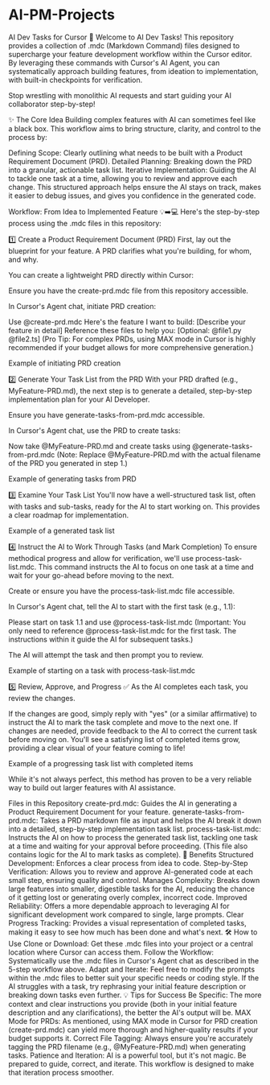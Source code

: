 # AI-PM-Projects
AI Dev Tasks for Cursor 🤖
Welcome to AI Dev Tasks! This repository provides a collection of .mdc (Markdown Command) files designed to supercharge your feature development workflow within the Cursor editor. By leveraging these commands with Cursor's AI Agent, you can systematically approach building features, from ideation to implementation, with built-in checkpoints for verification.

Stop wrestling with monolithic AI requests and start guiding your AI collaborator step-by-step!

✨ The Core Idea
Building complex features with AI can sometimes feel like a black box. This workflow aims to bring structure, clarity, and control to the process by:

Defining Scope: Clearly outlining what needs to be built with a Product Requirement Document (PRD).
Detailed Planning: Breaking down the PRD into a granular, actionable task list.
Iterative Implementation: Guiding the AI to tackle one task at a time, allowing you to review and approve each change.
This structured approach helps ensure the AI stays on track, makes it easier to debug issues, and gives you confidence in the generated code.

Workflow: From Idea to Implemented Feature 💡➡️💻
Here's the step-by-step process using the .mdc files in this repository:

1️⃣ Create a Product Requirement Document (PRD)
First, lay out the blueprint for your feature. A PRD clarifies what you're building, for whom, and why.

You can create a lightweight PRD directly within Cursor:

Ensure you have the create-prd.mdc file from this repository accessible.

In Cursor's Agent chat, initiate PRD creation:

Use @create-prd.mdc
Here's the feature I want to build: [Describe your feature in detail]
Reference these files to help you: [Optional: @file1.py @file2.ts]
(Pro Tip: For complex PRDs, using MAX mode in Cursor is highly recommended if your budget allows for more comprehensive generation.)

Example of initiating PRD creation

2️⃣ Generate Your Task List from the PRD
With your PRD drafted (e.g., MyFeature-PRD.md), the next step is to generate a detailed, step-by-step implementation plan for your AI Developer.

Ensure you have generate-tasks-from-prd.mdc accessible.

In Cursor's Agent chat, use the PRD to create tasks:

Now take @MyFeature-PRD.md and create tasks using @generate-tasks-from-prd.mdc
(Note: Replace @MyFeature-PRD.md with the actual filename of the PRD you generated in step 1.)

Example of generating tasks from PRD

3️⃣ Examine Your Task List
You'll now have a well-structured task list, often with tasks and sub-tasks, ready for the AI to start working on. This provides a clear roadmap for implementation.

Example of a generated task list

4️⃣ Instruct the AI to Work Through Tasks (and Mark Completion)
To ensure methodical progress and allow for verification, we'll use process-task-list.mdc. This command instructs the AI to focus on one task at a time and wait for your go-ahead before moving to the next.

Create or ensure you have the process-task-list.mdc file accessible.

In Cursor's Agent chat, tell the AI to start with the first task (e.g., 1.1):

Please start on task 1.1 and use @process-task-list.mdc
(Important: You only need to reference @process-task-list.mdc for the first task. The instructions within it guide the AI for subsequent tasks.)

The AI will attempt the task and then prompt you to review.

Example of starting on a task with process-task-list.mdc

5️⃣ Review, Approve, and Progress ✅
As the AI completes each task, you review the changes.

If the changes are good, simply reply with "yes" (or a similar affirmative) to instruct the AI to mark the task complete and move to the next one.
If changes are needed, provide feedback to the AI to correct the current task before moving on.
You'll see a satisfying list of completed items grow, providing a clear visual of your feature coming to life!

Example of a progressing task list with completed items

While it's not always perfect, this method has proven to be a very reliable way to build out larger features with AI assistance.

Files in this Repository
create-prd.mdc: Guides the AI in generating a Product Requirement Document for your feature.
generate-tasks-from-prd.mdc: Takes a PRD markdown file as input and helps the AI break it down into a detailed, step-by-step implementation task list.
process-task-list.mdc: Instructs the AI on how to process the generated task list, tackling one task at a time and waiting for your approval before proceeding. (This file also contains logic for the AI to mark tasks as complete).
🌟 Benefits
Structured Development: Enforces a clear process from idea to code.
Step-by-Step Verification: Allows you to review and approve AI-generated code at each small step, ensuring quality and control.
Manages Complexity: Breaks down large features into smaller, digestible tasks for the AI, reducing the chance of it getting lost or generating overly complex, incorrect code.
Improved Reliability: Offers a more dependable approach to leveraging AI for significant development work compared to single, large prompts.
Clear Progress Tracking: Provides a visual representation of completed tasks, making it easy to see how much has been done and what's next.
🛠️ How to Use
Clone or Download: Get these .mdc files into your project or a central location where Cursor can access them.
Follow the Workflow: Systematically use the .mdc files in Cursor's Agent chat as described in the 5-step workflow above.
Adapt and Iterate:
Feel free to modify the prompts within the .mdc files to better suit your specific needs or coding style.
If the AI struggles with a task, try rephrasing your initial feature description or breaking down tasks even further.
💡 Tips for Success
Be Specific: The more context and clear instructions you provide (both in your initial feature description and any clarifications), the better the AI's output will be.
MAX Mode for PRDs: As mentioned, using MAX mode in Cursor for PRD creation (create-prd.mdc) can yield more thorough and higher-quality results if your budget supports it.
Correct File Tagging: Always ensure you're accurately tagging the PRD filename (e.g., @MyFeature-PRD.md) when generating tasks.
Patience and Iteration: AI is a powerful tool, but it's not magic. Be prepared to guide, correct, and iterate. This workflow is designed to make that iteration process smoother.
